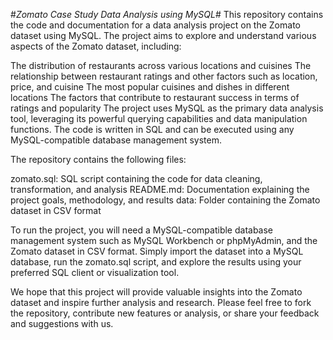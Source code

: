 #*Zomato Case Study Data Analysis using MySQL*#
This repository contains the code and documentation for a data analysis project on the Zomato dataset using MySQL. The project aims to explore and understand various aspects of the Zomato dataset, including:

The distribution of restaurants across various locations and cuisines
The relationship between restaurant ratings and other factors such as location, price, and cuisine
The most popular cuisines and dishes in different locations
The factors that contribute to restaurant success in terms of ratings and popularity
The project uses MySQL as the primary data analysis tool, leveraging its powerful querying capabilities and data manipulation functions. The code is written in SQL and can be executed using any MySQL-compatible database management system.

The repository contains the following files:

zomato.sql: SQL script containing the code for data cleaning, transformation, and analysis
README.md: Documentation explaining the project goals, methodology, and results
data: Folder containing the Zomato dataset in CSV format

To run the project, you will need a MySQL-compatible database management system such as MySQL Workbench or phpMyAdmin, and the Zomato dataset in CSV format. Simply import the dataset into a MySQL database, run the zomato.sql script, and explore the results using your preferred SQL client or visualization tool.

We hope that this project will provide valuable insights into the Zomato dataset and inspire further analysis and research. Please feel free to fork the repository, contribute new features or analysis, or share your feedback and suggestions with us.
